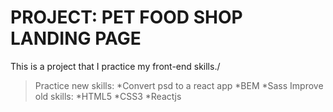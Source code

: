 # PROJECT: PET FOOD SHOP LANDING PAGE

This is a project that I practice my front-end skills./
>Practice new skills:
> *Convert psd to a react app
> *BEM
> *Sass
>Improve old skills:
> *HTML5
> *CSS3
> *Reactjs
